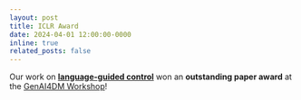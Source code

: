 ```yaml
---
layout: post
title: ICLR Award
date: 2024-04-01 12:00:00-0000
inline: true
related_posts: false
---
```


Our work on **<a href="https://timrudner.com/scr" target="_blank">language-guided control</a>** won an **outstanding paper award** at the <a href="https://sites.google.com/view/genai4dm-iclr2024" target="_blank">GenAI4DM Workshop</a>!
